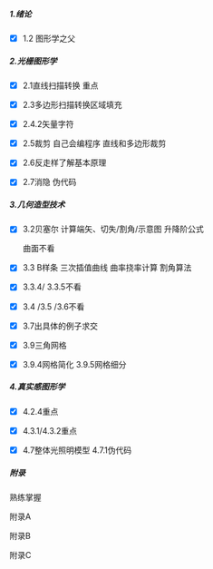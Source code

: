 ##### 1.绪论

- [x] 1.2 图形学之父

##### 2.光栅图形学

- [x] 2.1直线扫描转换 重点

- [x] 2.3多边形扫描转换区域填充

- [x] 2.4.2矢量字符

- [x] 2.5裁剪 自己会编程序 直线和多边形裁剪
- [x] 2.6反走样了解基本原理
- [x] 2.7消隐 伪代码

##### 3.几何造型技术

- [x] 3.2贝塞尔 计算端矢、切失/割角/示意图 升降阶公式

  曲面不看

- [x] 3.3 B样条 三次插值曲线 曲率挠率计算 割角算法
- [x] 3.3.4/ 3.3.5不看
- [x] 3.4 /3.5 /3.6不看
- [x] 3.7出具体的例子求交
- [x] 3.9三角网格 
- [x] 3.9.4网格简化 3.9.5网格细分

##### 4.真实感图形学

- [x] 4.2.4重点

- [x] 4.3.1/4.3.2重点

- [x] 4.7整体光照明模型 4.7.1伪代码

##### 附录

熟练掌握

附录A

附录B

附录C